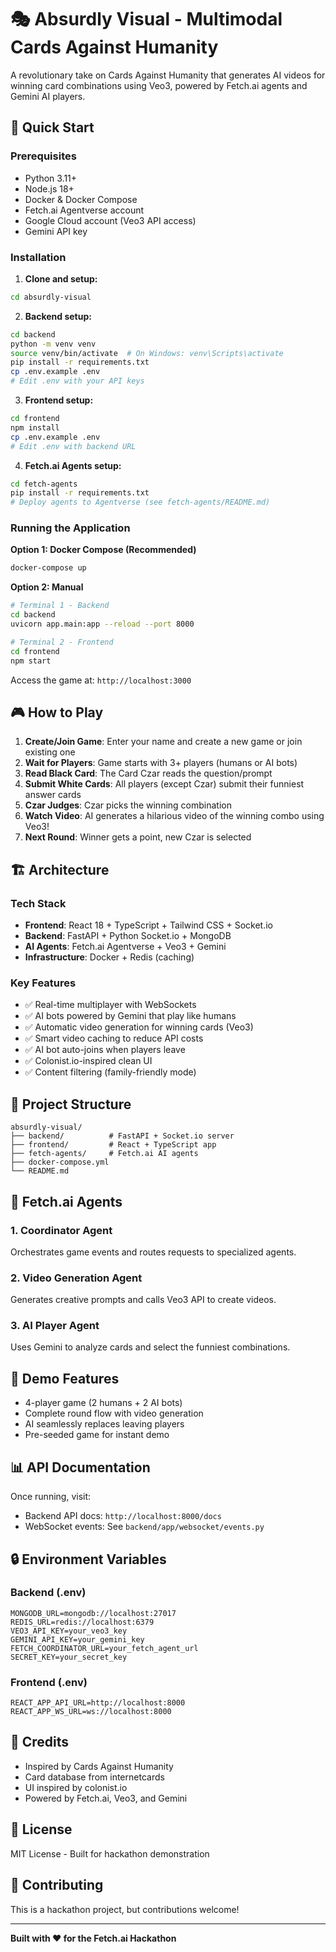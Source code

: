 # 🎭 Absurdly Visual - Multimodal Cards Against Humanity

A revolutionary take on Cards Against Humanity that generates AI videos for winning card combinations using Veo3, powered by Fetch.ai agents and Gemini AI players.

## 🚀 Quick Start

### Prerequisites
- Python 3.11+
- Node.js 18+
- Docker & Docker Compose
- Fetch.ai Agentverse account
- Google Cloud account (Veo3 API access)
- Gemini API key

### Installation

1. **Clone and setup:**
```bash
cd absurdly-visual
```

2. **Backend setup:**
```bash
cd backend
python -m venv venv
source venv/bin/activate  # On Windows: venv\Scripts\activate
pip install -r requirements.txt
cp .env.example .env
# Edit .env with your API keys
```

3. **Frontend setup:**
```bash
cd frontend
npm install
cp .env.example .env
# Edit .env with backend URL
```

4. **Fetch.ai Agents setup:**
```bash
cd fetch-agents
pip install -r requirements.txt
# Deploy agents to Agentverse (see fetch-agents/README.md)
```

### Running the Application

**Option 1: Docker Compose (Recommended)**
```bash
docker-compose up
```

**Option 2: Manual**
```bash
# Terminal 1 - Backend
cd backend
uvicorn app.main:app --reload --port 8000

# Terminal 2 - Frontend
cd frontend
npm start
```

Access the game at: `http://localhost:3000`

## 🎮 How to Play

1. **Create/Join Game**: Enter your name and create a new game or join existing one
2. **Wait for Players**: Game starts with 3+ players (humans or AI bots)
3. **Read Black Card**: The Card Czar reads the question/prompt
4. **Submit White Cards**: All players (except Czar) submit their funniest answer cards
5. **Czar Judges**: Czar picks the winning combination
6. **Watch Video**: AI generates a hilarious video of the winning combo using Veo3!
7. **Next Round**: Winner gets a point, new Czar is selected

## 🏗️ Architecture

### Tech Stack
- **Frontend**: React 18 + TypeScript + Tailwind CSS + Socket.io
- **Backend**: FastAPI + Python Socket.io + MongoDB
- **AI Agents**: Fetch.ai Agentverse + Veo3 + Gemini
- **Infrastructure**: Docker + Redis (caching)

### Key Features
- ✅ Real-time multiplayer with WebSockets
- ✅ AI bots powered by Gemini that play like humans
- ✅ Automatic video generation for winning cards (Veo3)
- ✅ Smart video caching to reduce API costs
- ✅ AI bot auto-joins when players leave
- ✅ Colonist.io-inspired clean UI
- ✅ Content filtering (family-friendly mode)

## 📁 Project Structure

```
absurdly-visual/
├── backend/          # FastAPI + Socket.io server
├── frontend/         # React + TypeScript app
├── fetch-agents/     # Fetch.ai AI agents
├── docker-compose.yml
└── README.md
```

## 🤖 Fetch.ai Agents

### 1. Coordinator Agent
Orchestrates game events and routes requests to specialized agents.

### 2. Video Generation Agent
Generates creative prompts and calls Veo3 API to create videos.

### 3. AI Player Agent
Uses Gemini to analyze cards and select the funniest combinations.

## 🎯 Demo Features

- 4-player game (2 humans + 2 AI bots)
- Complete round flow with video generation
- AI seamlessly replaces leaving players
- Pre-seeded game for instant demo

## 📊 API Documentation

Once running, visit:
- Backend API docs: `http://localhost:8000/docs`
- WebSocket events: See `backend/app/websocket/events.py`

## 🔒 Environment Variables

### Backend (.env)
```
MONGODB_URL=mongodb://localhost:27017
REDIS_URL=redis://localhost:6379
VEO3_API_KEY=your_veo3_key
GEMINI_API_KEY=your_gemini_key
FETCH_COORDINATOR_URL=your_fetch_agent_url
SECRET_KEY=your_secret_key
```

### Frontend (.env)
```
REACT_APP_API_URL=http://localhost:8000
REACT_APP_WS_URL=ws://localhost:8000
```

## 🎨 Credits

- Inspired by Cards Against Humanity
- Card database from internetcards
- UI inspired by colonist.io
- Powered by Fetch.ai, Veo3, and Gemini

## 📝 License

MIT License - Built for hackathon demonstration

## 🤝 Contributing

This is a hackathon project, but contributions welcome!

---

**Built with ❤️ for the Fetch.ai Hackathon**
